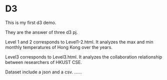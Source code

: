 # D3
This is my first d3 demo.

They are the answer of three d3 pj.

Level 1 and 2 corresponds to Level1-2.html.
It analyzes the max and min monthly temperatures of Hong Kong over the years.
 
Level3 corresponds to Level3.html.
It analyzes the collaboration relationship between researchers of HKUST CSE.

 Dataset include a json and a csv.
 ......

